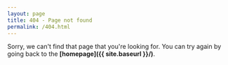 ```yaml
---
layout: page
title: 404 - Page not found
permalink: /404.html
---
```


Sorry, we can't find that page that you're looking for. You can try again by going back to the <strong>[homepage]({{ site.baseurl }}/)</strong>.

